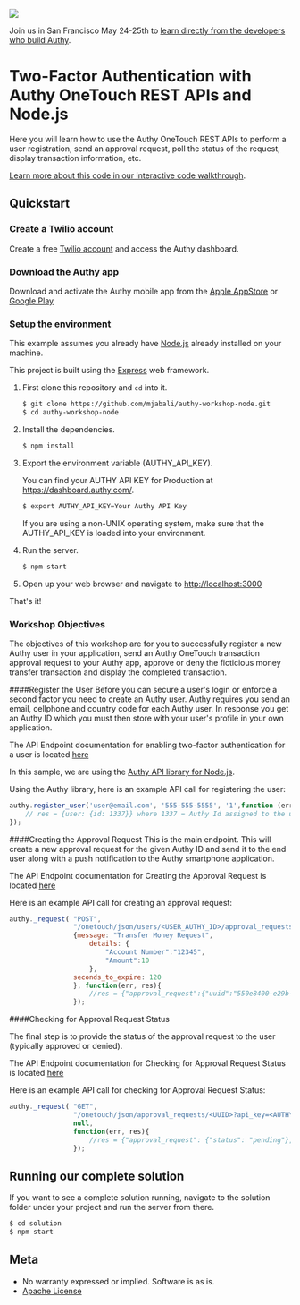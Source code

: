 <a href="http://twilio.com/signal">![](https://s3.amazonaws.com/baugues/signal-logo.png)</a>

Join us in San Francisco May 24-25th to [learn directly from the developers who build Authy](https://www.twilio.com/signal/schedule/2crLXWsVZaA2WIkaCUyYOc/aut).

# Two-Factor Authentication with Authy OneTouch REST APIs and Node.js

Here you will learn how to use the Authy OneTouch REST APIs to perform a user registration, send an approval request, poll the status of the request, display transaction information, etc.

[Learn more about this code in our interactive code walkthrough](https://www.twilio.com/docs/howto/walkthrough/two-factor-authentication/node/express).

## Quickstart

### Create a Twilio account

Create a free [Twilio account](https://www.twilio.com/user/account/authy/getting-started) and access the Authy dashboard.

### Download the Authy app

Download and activate the Authy mobile app from the [Apple AppStore](https://itunes.apple.com/us/app/authy/id494168017?mt=8) or [Google Play](https://play.google.com/store/apps/details?id=com.authy.authy&hl=en)

### Setup the environment

This example assumes you already have [Node.js](https://nodejs.org) already installed on your machine.

This project is built using the [Express](http://expressjs.com/) web framework.

1. First clone this repository and `cd` into it.

   ```bash
   $ git clone https://github.com/mjabali/authy-workshop-node.git
   $ cd authy-workshop-node
   ```

1. Install the dependencies.

   ```bash
   $ npm install
   ```

1. Export the environment variable (AUTHY\_API\_KEY).

   You can find your AUTHY API KEY for Production at https://dashboard.authy.com/.

   ```bash
   $ export AUTHY_API_KEY=Your Authy API Key
   ```
   If you are using a non-UNIX operating system, make sure that the AUTHY_API_KEY is loaded into your environment.

1. Run the server.

   ```bash
   $ npm start
   ```

1. Open up your web browser and navigate to [http://localhost:3000](http://localhost:3000)

That's it!

### Workshop Objectives

The objectives of this workshop are for you to successfully register a new Authy user in your application, send an Authy OneTouch transaction approval request to your Authy app, approve or deny the ficticious money transfer transaction and display the completed transaction.

####Register the User
Before you can secure a user's login or enforce a second factor you need to create an Authy user. Authy requires you send an email, cellphone and country code for each Authy user. In response you get an Authy ID which you must then store with your user's profile in your own application.

The API Endpoint documentation for enabling two-factor authentication for a user is located [here](http://docs.authy.com/totp.html#enabling-two-factor-authentication-for-a-user)

In this sample, we are using the [Authy API library for Node.js](https://www.npmjs.com/package/authy).

Using the Authy library, here is an example API call for registering the user:

```javascript
authy.register_user('user@email.com', '555-555-5555', '1',function (err, res) {
    // res = {user: {id: 1337}} where 1337 = Authy Id assigned to the user 
});
```

####Creating the Approval Request
This is the main endpoint. This will create a new approval request for the given Authy ID and send it to the end user along with a push notification to the Authy smartphone application.

The API Endpoint documentation for Creating the Approval Request is located [here](http://docs.authy.com/onetouch.html#create-approvalrequest)

Here is an example API call for creating an approval request:

```javascript
authy._request( "POST",
				"/onetouch/json/users/<USER_AUTHY_ID>/approval_requests?api_key=<AUTHY_API_KEY>",
				{message: "Transfer Money Request",
				 	details: {
					 	"Account Number":"12345",
					 	"Amount":10
				 	},
				seconds_to_expire: 120
			 	}, function(err, res){
					//res = {"approval_request":{"uuid":"550e8400-e29b-41d4-a716-446655440000"},"success":true}
				});
```						 

####Checking for Approval Request Status

The final step is to provide the status of the approval request to the user (typically approved or denied).

The API Endpoint documentation for Checking for Approval Request Status is located [here](http://docs.authy.com/onetouch.html#check-approvalrequest-status)

Here is an example API call for checking for Approval Request Status:

```javascript
authy._request( "GET", 
				"/onetouch/json/approval_requests/<UUID>?api_key=<AUTHY_API_KEY>",
				null, 
				function(err, res){
					//res = {"approval_request": {"status": "pending"},"success": true}
				});
```

## Running our complete solution
If you want to see a complete solution running, navigate to the solution folder under your project and run the server from there.
   
   ```bash
   $ cd solution
   $ npm start
   ```

## Meta

* No warranty expressed or implied. Software is as is.
* [Apache License](https://opensource.org/licenses/Apache-2.0)